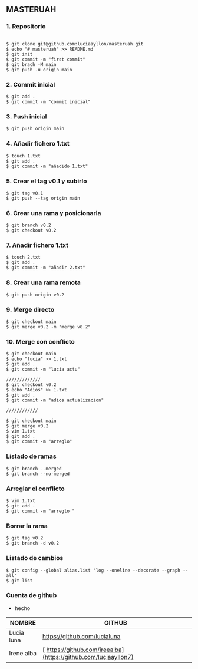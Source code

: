 ## MASTERUAH

### 1. Repositorio

```

$ git clone git@github.com:luciaayllon/masteruah.git
$ echo "# masteruah" >> README.md
$ git init
$ git commit -m "first commit"
$ git brach -M main
$ git push -u origin main

```

### 2. Commit inicial

```
$ git add .
$ git commit -m "commit inicial"
```



### 3. Push inicial

```
$ git push origin main
```

### 4. Añadir fichero 1.txt

```
$ touch 1.txt
$ git add .
$ git commit -m "añadido 1.txt"
```

### 5. Crear el tag v0.1 y subirlo

```
$ git tag v0.1
$ git push --tag origin main
```

### 6. Crear una rama y posicionarla

```
$ git branch v0.2
$ git checkout v0.2
```

### 7. Añadir fichero 1.txt

```
$ touch 2.txt
$ git add .
$ git commit -m "añadir 2.txt"

```

### 8. Crear una rama remota

```
$ git push origin v0.2
```

### 9. Merge directo

```
$ git checkout main
$ git merge v0.2 -m "merge v0.2"
```

### 10. Merge con conflicto

```
$ git checkout main
$ echo "lucia" >> 1.txt
$ git add .
$ git commit -m "lucia actu"

/////////////
$ git checkout v0.2
$ echo "Adios" >> 1.txt
$ git add .
$ git commit -m "adios actualizacion"

////////////

$ git checkout main
$ git merge v0.2
$ vim 1.txt
$ git add .
$ git commit -m "arreglo"
```

###  Listado de ramas 

```
$ git branch --merged
$ git branch --no-merged
```

### Arreglar el conflicto

```
$ vim 1.txt
$ git add .
$ git commit -m "arreglo "
```

### Borrar la rama

```
$ git tag v0.2
$ git branch -d v0.2
```

### Listado de cambios

```
$ git config --global alias.list 'log --oneline --decorate --graph --all'
$ git list
```

### Cuenta de github

* hecho





| NOMBRE     | GITHUB                                                       |
| ---------- | ------------------------------------------------------------ |
| Lucia luna | https://github.com/lucialuna                                 |
| Irene alba | [ https://github.com/ireealba](https://github.com/luciaayllon7) |

